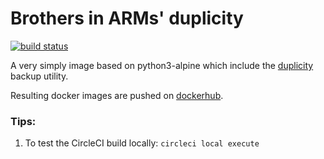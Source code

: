 # Brothers in ARMs' duplicity

[![build status](https://api.travis-ci.org/biarms/duplicity.svg?branch=master)](https://travis-ci.org/biarms/duplicity)

A very simply image based on python3-alpine which include the [duplicity](http://duplicity.nongnu.org/) backup utility.

Resulting docker images are pushed on [dockerhub](https://hub.docker.com/r/biarms/duplicity/).

### Tips:
1. To test the CircleCI build locally: `circleci local execute`

